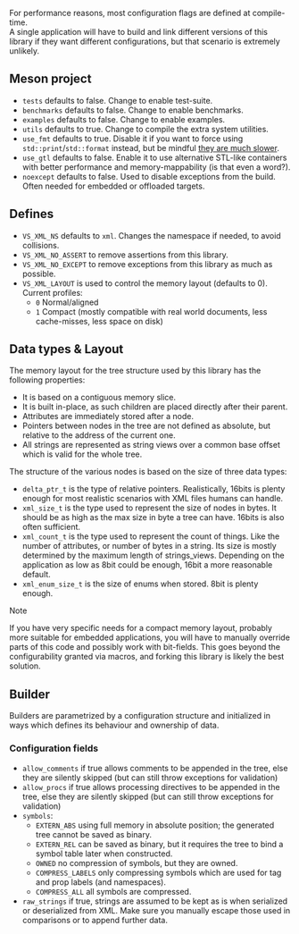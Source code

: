 
For performance reasons, most configuration flags are defined at compile-time.  
A single application will have to build and link different versions of this library if they want different configurations, but that scenario is extremely unlikely.

## Meson project

- `tests` defaults to false. Change to enable test-suite.
- `benchmarks` defaults to false. Change to enable benchmarks.
- `examples` defaults to false. Change to enable examples.
- `utils` defaults to true. Change to compile the extra system utilities.
- `use_fmt` defaults to true. Disable it if you want to force using `std::print`/`std::format` instead, but be mindful [they are much slower](https://github.com/lazy-eggplant/vs.xml/issues/8).
- `use_gtl` defaults to false. Enable it to use alternative STL-like containers with better performance and memory-mappability (is that even a word?).
- `noexcept` defaults to false. Used to disable exceptions from the build. Often needed for embedded or offloaded targets.

## Defines

- `VS_XML_NS` defaults to `xml`. Changes the namespace if needed, to avoid collisions.
- `VS_XML_NO_ASSERT` to remove assertions from this library.
- `VS_XML_NO_EXCEPT` to remove exceptions from this library as much as possible.
- `VS_XML_LAYOUT` is used to control the memory layout (defaults to 0). Current profiles:
    - `0` Normal/aligned
    - `1` Compact (mostly compatible with real world documents, less cache-misses, less space on disk)

## Data types & Layout


The memory layout for the tree structure used by this library has the following properties:

- It is based on a contiguous memory slice.
- It is built in-place, as such children are placed directly after their parent.
- Attributes are immediately stored after a node.
- Pointers between nodes in the tree are not defined as absolute, but relative to the address of the current one.
- All strings are represented as string views over a common base offset which is valid for the whole tree.

The structure of the various nodes is based on the size of three data types:

- `delta_ptr_t` is the type of relative pointers. Realistically, 16bits is plenty enough for most realistic scenarios with XML files humans can handle.
- `xml_size_t` is the type used to represent the size of nodes in bytes. It should be as high as the max size in byte a tree can have. 16bits is also often sufficient.
- `xml_count_t` is the type used to represent the count of things. Like the number of attributes, or number of bytes in a string. Its size is mostly determined by the maximum length of strings_views. Depending on the application as low as 8bit could be enough, 16bit a more reasonable default.
- `xml_enum_size_t` is the size of enums when stored. 8bit is plenty enough.

> [!NOTE]  
> If you have very specific needs for a compact memory layout, probably more suitable for embedded applications, you will have to manually override parts of this code and possibly work with bit-fields.
> This goes beyond the configurability granted via macros, and forking this library is likely the best solution.


## Builder

Builders are parametrized by a configuration structure and initialized in ways which defines its behaviour and ownership of data.

### Configuration fields

- `allow_comments` if true allows comments to be appended in the tree, else they are silently skipped (but can still throw exceptions for validation)
- `allow_procs` if true allows processing directives to be appended in the tree, else they are silently skipped (but can still throw exceptions for validation)
- `symbols`:
    - `EXTERN_ABS` using full memory in absolute position; the generated tree cannot be saved as binary.
    - `EXTERN_REL` can be saved as binary, but it requires the tree to bind a symbol table later when constructed.
    - `OWNED` no compression of symbols, but they are owned.
    - `COMPRESS_LABELS` only compressing symbols which are used for tag and prop labels (and namespaces).
    - `COMPRESS_ALL` all symbols are compressed.
- `raw_strings` if true, strings are assumed to be kept as is when serialized or deserialized from XML. Make sure you manually escape those used in comparisons or to append further data.
